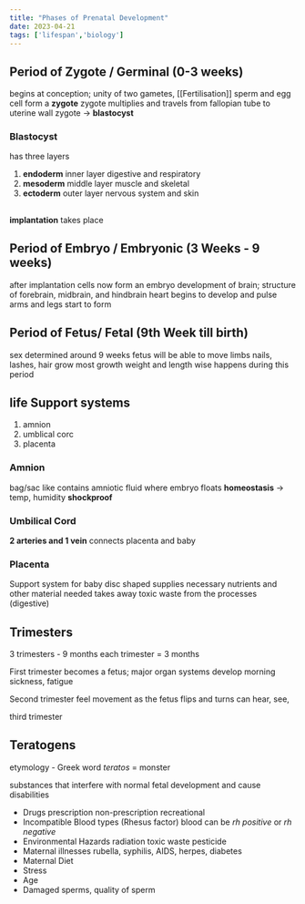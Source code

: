 ```yaml
---
title: "Phases of Prenatal Development"
date: 2023-04-21
tags: ['lifespan','biology']
---
```


## Period of Zygote / Germinal (0-3 weeks)
begins at conception; 
unity of two gametes, [[Fertilisation]] 
sperm and egg cell form a **zygote**
zygote multiplies and travels from fallopian tube to uterine wall
zygote -> **blastocyst**

### Blastocyst
has three layers 
1. **endoderm**
inner layer
digestive and respiratory
2. **mesoderm**
middle layer
muscle and skeletal
3. **ectoderm**
outer layer
nervous system and skin

##
**implantation** takes place

## Period of Embryo / Embryonic (3 Weeks - 9 weeks)
after implantation
cells now form an embryo 
development of brain; structure of forebrain, midbrain, and hindbrain
heart begins to develop and pulse
arms and legs start to form 

## Period of Fetus/ Fetal (9th Week till birth)
sex determined around 9 weeks 
fetus will be able to move limbs 
nails, lashes, hair grow 
most growth weight and length wise happens during this period

## **life Support systems**
1. amnion
2. umblical corc
3. placenta

### Amnion
bag/sac like 
contains amniotic fluid where embryo floats
**homeostasis** -> temp, humidity
**shockproof**

### Umbilical Cord
**2 arteries and 1 vein**
connects placenta and baby

### Placenta
Support system for baby
disc shaped 
supplies necessary nutrients and other material needed 
takes away toxic waste from the processes (digestive)


## Trimesters
3 trimesters - 9 months
each trimester = 3 months

First trimester 
becomes a fetus;
major organ systems develop
morning sickness, fatigue

Second trimester 
feel movement as the fetus flips and turns
can hear, see, 

third trimester 

## Teratogens
etymology - Greek word *teratos* = monster 

substances that interfere with normal fetal development and cause disabilities

- Drugs
	prescription 
	non-prescription 
	recreational
- Incompatible Blood types (Rhesus factor)
	blood can be *rh positive* or *rh negative* 
- Environmental Hazards 
	radiation
	toxic waste
	pesticide
- Maternal illnesses
	rubella, syphilis, AIDS, herpes, diabetes
- Maternal Diet 
- Stress 
- Age
- Damaged sperms, quality of sperm 